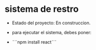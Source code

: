 <h1> sistema de restro</h1>

- Estado del proyecto: En construccion.

- para ejecutar el sistema, debes poner:

- ¨¨npm install react¨¨
